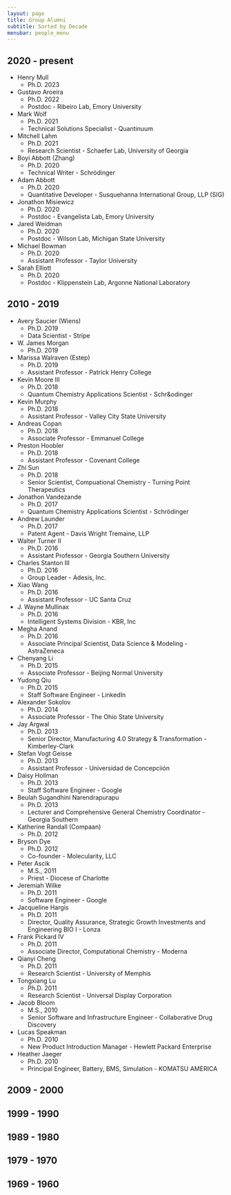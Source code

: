 ```yaml
---
layout: page
title: Group Alumni
subtitle: Sorted by Decade
menubar: people_menu
---
```


## 2020 - present
- Henry Mull
  - Ph.D. 2023
- Gustavo Aroeira
  - Ph.D. 2022
  - Postdoc - Ribeiro Lab, Emory University
- Mark Wolf
  - Ph.D. 2021
  - Technical Solutions Specialist - Quantinuum
- Mitchell Lahm
  - Ph.D. 2021
  - Research Scientist - Schaefer Lab, University of Georgia
- Boyi Abbott (Zhang)
  - Ph.D. 2020
  - Technical Writer - Schr&ouml;dinger
- Adam Abbott
  - Ph.D. 2020
  - Quantitative Developer - Susquehanna International Group, LLP (SIG)
- Jonathon Misiewicz
  - Ph.D. 2020
  - Postdoc - Evangelista Lab, Emory University
- Jared Weidman
  - Ph.D. 2020
  - Postdoc - Wilson Lab, Michigan State University
- Michael Bowman
  - Ph.D. 2020
  - Assistant Professor - Taylor University
- Sarah Elliott
  - Ph.D. 2020
  - Postdoc - Klippenstein Lab, Argonne National Laboratory

## 2010 - 2019
- Avery Saucier (Wiens)
  - Ph.D. 2019
  - Data Scientist - Stripe
- W. James Morgan
  - Ph.D. 2019
- Marissa Walraven (Estep)
  - Ph.D. 2019
  - Assistant Professor - Patrick Henry College
- Kevin Moore III
  - Ph.D. 2018
  - Quantum Chemistry Applications Scientist - Schr&odinger
- Kevin Murphy
  - Ph.D. 2018
  - Assistant Professor - Valley City State University
- Andreas Copan
  - Ph.D. 2018
  - Associate Professor - Emmanuel College
- Preston Hoobler
  - Ph.D. 2018
  - Assistant Professor - Covenant College
- Zhi Sun
  - Ph.D. 2018
  - Senior Scientist, Compuational Chemistry - Turning Point Therapeutics
- Jonathon Vandezande
  - Ph.D. 2017
  - Quantum Chemistry Applications Scientist - Schr&ouml;dinger
- Andrew Launder
  - Ph.D. 2017
  - Patent Agent - Davis Wright Tremaine, LLP
- Walter Turner II
  - Ph.D. 2016
  - Assistant Professor - Georgia Southern University
- Charles Stanton III
  - Ph.D. 2016
  - Group Leader - Adesis, Inc.
- Xiao Wang
  - Ph.D. 2016
  - Assistant Professor - UC Santa Cruz
- J. Wayne Mullinax
  - Ph.D. 2016
  - Intelligent Systems Division - KBR, Inc
- Megha Anand 
  - Ph.D. 2016
  - Associate Principal Scientist, Data Science &amp; Modeling - AstraZeneca
- Chenyang Li
  - Ph.D. 2015
  - Associate Professor - Beijing Normal University
- Yudong Qiu
  - Ph.D. 2015
  - Staff Software Engineer - LinkedIn
- Alexander Sokolov
  - Ph.D. 2014
  - Associate Professor - The Ohio State University
- Jay Argwal
  - Ph.D. 2013
  - Senior Director, Manufacturing 4.0 Strategy &amp; Transformation - Kimberley-Clark
- Stefan Vogt Geisse
  - Ph.D. 2013
  - Assistant Professor - Universidad de Concepcii&oacute;n
- Daisy Hollman
  - Ph.D. 2013
  - Staff Software Engineer - Google
- Beulah Sugandhini Narendrapurapu
  - Ph.D. 2013
  - Lecturer and Comprehensive General Chemistry Coordinator - Georgia Southern
- Katherine Randall (Compaan)
  - Ph.D. 2012
- Bryson Dye
  - Ph.D. 2012
  - Co-founder - Molecularity, LLC
- Peter Ascik
  - M.S., 2011
  - Priest - Diocese of Charlotte
- Jeremiah Wilke
  - Ph.D. 2011
  - Software Engineer - Google
- Jacqueline Hargis
  - Ph.D. 2011
  - Director, Quality Assurance, Strategic Growth Investments and Engineering BIO I - Lonza
- Frank Pickard IV
  - Ph.D. 2011
  - Associate Director, Computational Chemistry - Moderna
- Qianyi Cheng
  - Ph.D. 2011
  - Research Scientist - University of Memphis
- Tongxiang Lu
  - Ph.D. 2011
  - Research Scientist - Universal Display Corporation
- Jacob Bloom
  - M.S., 2010
  - Senior Software and Infrastructure Engineer - Collaborative Drug Discovery
- Lucas Speakman
  - Ph.D. 2010
  - New Product Introduction Manager - Hewlett Packard Enterprise
- Heather Jaeger
  - Ph.D. 2010
  - Principal Engineer, Battery, BMS, Simulation - KOMATSU AMERICA

## 2009 - 2000

## 1999 - 1990

## 1989 - 1980

## 1979 - 1970

## 1969 - 1960
